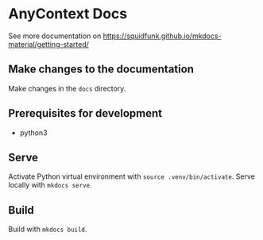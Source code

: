 # AnyContext Docs

See more documentation on https://squidfunk.github.io/mkdocs-material/getting-started/

## Make changes to the documentation
Make changes in the `docs` directory.

## Prerequisites for development
- python3

## Serve

Activate Python virtual environment with `source .venv/bin/activate`.
Serve locally with `mkdocs serve`.

## Build

Build with `mkdocs build`.